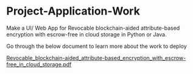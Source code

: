 # Project-Application-Work
Make a UI/ Web App for Revocable blockchain-aided attribute-based encryption with escrow-free in cloud storage in Python or Java.

Go through the below document to learn more about the work to deploy

[Revocable_blockchain-aided_attribute-based_encryption_with_escrow-free_in_cloud_storage.pdf](https://github.com/Animesht1008/Project-Application-Work/files/11397376/Revocable_blockchain-aided_attribute-based_encryption_with_escrow-free_in_cloud_storage.pdf)
